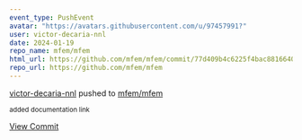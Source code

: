 ```yaml
---
event_type: PushEvent
avatar: "https://avatars.githubusercontent.com/u/97457991?"
user: victor-decaria-nnl
date: 2024-01-19
repo_name: mfem/mfem
html_url: https://github.com/mfem/mfem/commit/77d409b4c6225f4bac88166407f7e4c7bd3570de
repo_url: https://github.com/mfem/mfem
---
```


<a href='https://github.com/victor-decaria-nnl' target='_blank'>victor-decaria-nnl</a> pushed to <a href='https://github.com/mfem/mfem' target='_blank'>mfem/mfem</a>

<small>added documentation link</small>

<a href='https://github.com/mfem/mfem/commit/77d409b4c6225f4bac88166407f7e4c7bd3570de' target='_blank'>View Commit</a>